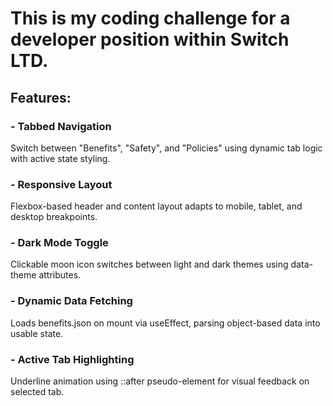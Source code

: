 # This is my coding challenge for a developer position within Switch LTD. 

## Features:
### - Tabbed Navigation
Switch between "Benefits", "Safety", and "Policies" using dynamic tab logic with active state styling.
### - Responsive Layout
Flexbox-based header and content layout adapts to mobile, tablet, and desktop breakpoints.
### - Dark Mode Toggle
Clickable moon icon switches between light and dark themes using data-theme attributes.
### - Dynamic Data Fetching
Loads benefits.json on mount via useEffect, parsing object-based data into usable state.
### - Active Tab Highlighting
Underline animation using ::after pseudo-element for visual feedback on selected tab.
